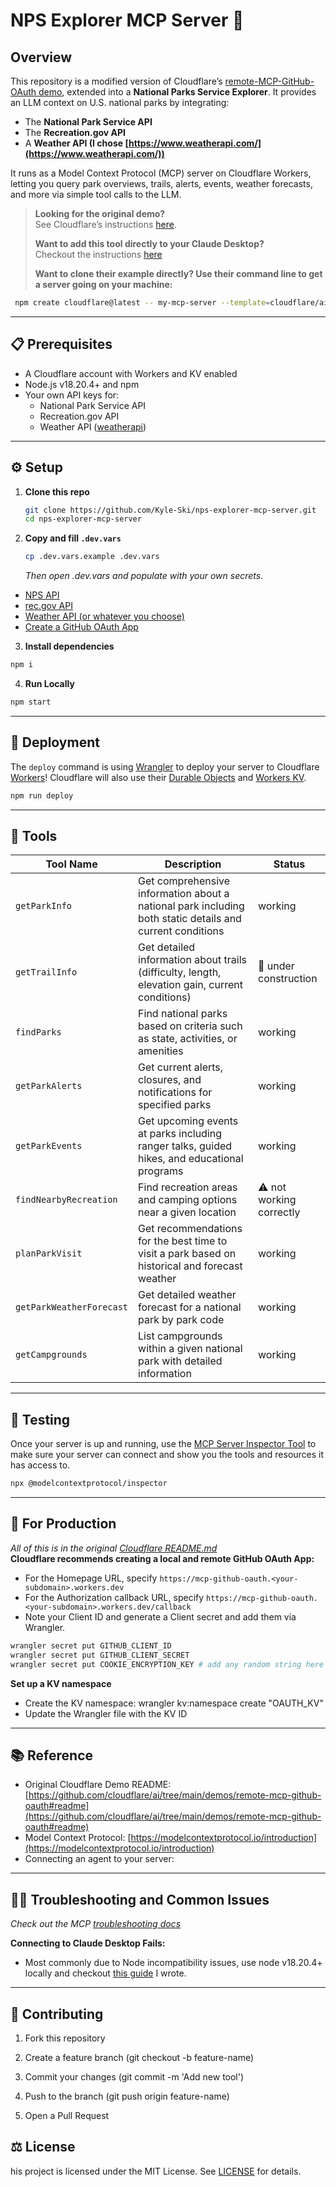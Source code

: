 # NPS Explorer MCP Server 🔭
## Overview

This repository is a modified version of Cloudflare’s [remote-MCP-GitHub-OAuth demo](https://github.com/cloudflare/ai/tree/main/demos/remote-mcp-github-oauth#readme), extended into a **National Parks Service Explorer**. It provides an LLM context on U.S. national parks by integrating:

- The **National Park Service API**  
- The **Recreation.gov API**  
- A **Weather API (I chose [https://www.weatherapi.com/](https://www.weatherapi.com/))**  

It runs as a Model Context Protocol (MCP) server on Cloudflare Workers, letting you query park overviews, trails, alerts, events, weather forecasts, and more via simple tool calls to the LLM.

> **Looking for the original demo?**  
> See Cloudflare’s instructions [here](https://github.com/cloudflare/ai/tree/main/demos/remote-mcp-github-oauth#access-the-remote-mcp-server-from-claude-desktop).
>
> **Want to add this tool directly to your Claude Desktop?**  
> Checkout the instructions [here](https://github.com/cloudflare/ai/tree/main/demos/remote-mcp-github-oauth#readme)  
>
> **Want to clone their example directly? Use their command line to get a server going on your machine:**
```bash
 npm create cloudflare@latest -- my-mcp-server --template=cloudflare/ai/demos/remote-mcp-github-oauth
```

---

## 📋 Prerequisites

- A Cloudflare account with Workers and KV enabled  
- Node.js v18.20.4+ and npm  
- Your own API keys for:  
  - National Park Service API  
  - Recreation.gov API  
  - Weather API ([weatherapi](https://www.weatherapi.com/))  

---

## ⚙️ Setup

1. **Clone this repo**  
   ```bash
   git clone https://github.com/Kyle-Ski/nps-explorer-mcp-server.git
   cd nps-explorer-mcp-server
   ```

2. **Copy and fill `.dev.vars`**  
   ```bash
   cp .dev.vars.example .dev.vars
   ```
   _Then open .dev.vars and populate with your own secrets._
  * [NPS API]( https://www.nps.gov/subjects/developer/api-documentation.htm)
  * [rec.gov API](https://ridb.recreation.gov/docs)
  * [Weather API (or whatever you choose)](https://www.weatherapi.com/)
  * [Create a GitHub OAuth App](https://github.com/settings/applications)

3. **Install dependencies**  
  ```bash
  npm i
  ```

4. **Run Locally**
  ```bash
  npm start
  ```

---

## 🚀 Deployment
The `deploy` command is using [Wrangler](https://developers.cloudflare.com/workers/wrangler/) to deploy your server to Cloudflare [Workers](https://developers.cloudflare.com/workers/)! Cloudflare will also use their [Durable Objects](https://developers.cloudflare.com/durable-objects/) and [Workers KV](https://developers.cloudflare.com/kv/).

  ```bash
  npm run deploy
  ```
---

## 🧰 Tools

| Tool Name                | Description                                                                                       | Status             |
|--------------------------|---------------------------------------------------------------------------------------------------|--------------------|
| `getParkInfo`        | Get comprehensive information about a national park including both static details and current conditions               | working            |
| `getTrailInfo`           | Get detailed information about trails (difficulty, length, elevation gain, current conditions)     | 🚧 under construction |
| `findParks`              | Find national parks based on criteria such as state, activities, or amenities                     | working            |
| `getParkAlerts`          | Get current alerts, closures, and notifications for specified parks                               | working            |
| `getParkEvents`          | Get upcoming events at parks including ranger talks, guided hikes, and educational programs       | working            |
| `findNearbyRecreation`   | Find recreation areas and camping options near a given location                                   | ⚠️ not working correctly        |
| `planParkVisit`          | Get recommendations for the best time to visit a park based on historical and forecast weather    | working            |
| `getParkWeatherForecast` | Get detailed weather forecast for a national park by park code                                    | working            |
| `getCampgrounds`         | List campgrounds within a given national park with detailed information                           | working            |

---

## 🧪 Testing
Once your server is up and running, use the [MCP Server Inspector Tool](https://modelcontextprotocol.io/docs/tools/inspector)
to make sure your server can connect and show you the tools and resources it has access to. 
```bash
npx @modelcontextprotocol/inspector
```

---

## 🛜 For Production 
_All of this is in the original [Cloudflare README.md](https://github.com/cloudflare/ai/tree/main/demos/remote-mcp-github-oauth#readme)_  
**Cloudflare recommends creating a local and remote GitHub OAuth App:**
* For the Homepage URL, specify `https://mcp-github-oauth.<your-subdomain>.workers.dev`
* For the Authorization callback URL, specify `https://mcp-github-oauth.<your-subdomain>.workers.dev/callback`
* Note your Client ID and generate a Client secret and add them via Wrangler.
```bash
wrangler secret put GITHUB_CLIENT_ID
wrangler secret put GITHUB_CLIENT_SECRET
wrangler secret put COOKIE_ENCRYPTION_KEY # add any random string here e.g. openssl rand -hex 32
```
**Set up a KV namespace**
* Create the KV namespace: wrangler kv:namespace create "OAUTH_KV"
* Update the Wrangler file with the KV ID

---

## 📚 Reference
* Original Cloudflare Demo README:
[https://github.com/cloudflare/ai/tree/main/demos/remote-mcp-github-oauth#readme](https://github.com/cloudflare/ai/tree/main/demos/remote-mcp-github-oauth#readme)
* Model Context Protocol:
[https://modelcontextprotocol.io/introduction](https://modelcontextprotocol.io/introduction)
* Connecting an agent to your server:

---

## 🧑‍🔧 Troubleshooting and Common Issues
_Check out the MCP [troubleshooting docs](https://modelcontextprotocol.io/docs/tools/debugging)_  

**Connecting to Claude Desktop Fails:**
* Most commonly due to Node incompatibility issues, use node v18.20.4+ locally and checkout [this guide](https://kyle.czajkowski.tech/blog/troubleshooting-claude-s-remote-connection-to-mcp-servers) I wrote.

---

## 🤝 Contributing
1. Fork this repository

2. Create a feature branch (git checkout -b feature-name)

3. Commit your changes (git commit -m 'Add new tool')

4. Push to the branch (git push origin feature-name)

5. Open a Pull Request

## ⚖️ License
his project is licensed under the MIT License. See [LICENSE](https://github.com/Kyle-Ski/nps-explorer-mcp-server/blob/main/LICENSE) for details.
